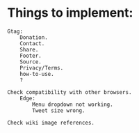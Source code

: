 # Things to implement:

    Gtag:
        Donation.
        Contact.
        Share.
        Footer.
        Source.
        Privacy/Terms.
        how-to-use.
        ?

    Check compatibility with other browsers.
        Edge:
            Menu dropdown not working.
            Tweet size wrong.

    Check wiki image references.